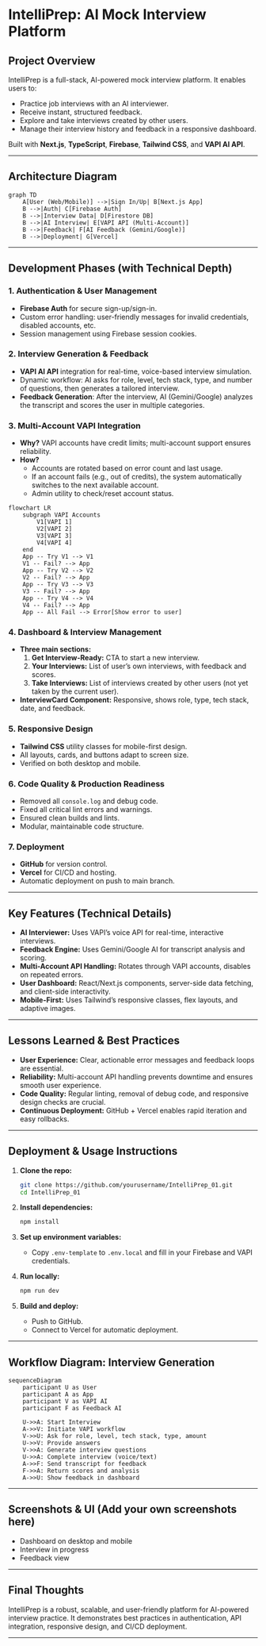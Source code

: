 # IntelliPrep: AI Mock Interview Platform

## Project Overview

IntelliPrep is a full-stack, AI-powered mock interview platform. It enables users to:

- Practice job interviews with an AI interviewer.
- Receive instant, structured feedback.
- Explore and take interviews created by other users.
- Manage their interview history and feedback in a responsive dashboard.

Built with **Next.js**, **TypeScript**, **Firebase**, **Tailwind CSS**, and **VAPI AI API**.

---

## Architecture Diagram

```mermaid
graph TD
    A[User (Web/Mobile)] -->|Sign In/Up| B[Next.js App]
    B -->|Auth| C[Firebase Auth]
    B -->|Interview Data| D[Firestore DB]
    B -->|AI Interview| E[VAPI API (Multi-Account)]
    B -->|Feedback| F[AI Feedback (Gemini/Google)]
    B -->|Deployment| G[Vercel]
```

---

## Development Phases (with Technical Depth)

### 1. Authentication & User Management

- **Firebase Auth** for secure sign-up/sign-in.
- Custom error handling: user-friendly messages for invalid credentials, disabled accounts, etc.
- Session management using Firebase session cookies.

### 2. Interview Generation & Feedback

- **VAPI AI API** integration for real-time, voice-based interview simulation.
- Dynamic workflow: AI asks for role, level, tech stack, type, and number of questions, then generates a tailored interview.
- **Feedback Generation**: After the interview, AI (Gemini/Google) analyzes the transcript and scores the user in multiple categories.

### 3. Multi-Account VAPI Integration

- **Why?** VAPI accounts have credit limits; multi-account support ensures reliability.
- **How?**
  - Accounts are rotated based on error count and last usage.
  - If an account fails (e.g., out of credits), the system automatically switches to the next available account.
  - Admin utility to check/reset account status.

```mermaid
flowchart LR
    subgraph VAPI Accounts
        V1[VAPI 1]
        V2[VAPI 2]
        V3[VAPI 3]
        V4[VAPI 4]
    end
    App -- Try V1 --> V1
    V1 -- Fail? --> App
    App -- Try V2 --> V2
    V2 -- Fail? --> App
    App -- Try V3 --> V3
    V3 -- Fail? --> App
    App -- Try V4 --> V4
    V4 -- Fail? --> App
    App -- All Fail --> Error[Show error to user]
```

### 4. Dashboard & Interview Management

- **Three main sections:**
  1. **Get Interview-Ready:** CTA to start a new interview.
  2. **Your Interviews:** List of user’s own interviews, with feedback and scores.
  3. **Take Interviews:** List of interviews created by other users (not yet taken by the current user).
- **InterviewCard Component:** Responsive, shows role, type, tech stack, date, and feedback.

### 5. Responsive Design

- **Tailwind CSS** utility classes for mobile-first design.
- All layouts, cards, and buttons adapt to screen size.
- Verified on both desktop and mobile.

### 6. Code Quality & Production Readiness

- Removed all `console.log` and debug code.
- Fixed all critical lint errors and warnings.
- Ensured clean builds and lints.
- Modular, maintainable code structure.

### 7. Deployment

- **GitHub** for version control.
- **Vercel** for CI/CD and hosting.
- Automatic deployment on push to main branch.

---

## Key Features (Technical Details)

- **AI Interviewer:** Uses VAPI’s voice API for real-time, interactive interviews.
- **Feedback Engine:** Uses Gemini/Google AI for transcript analysis and scoring.
- **Multi-Account API Handling:** Rotates through VAPI accounts, disables on repeated errors.
- **User Dashboard:** React/Next.js components, server-side data fetching, and client-side interactivity.
- **Mobile-First:** Uses Tailwind’s responsive classes, flex layouts, and adaptive images.

---

## Lessons Learned & Best Practices

- **User Experience:** Clear, actionable error messages and feedback loops are essential.
- **Reliability:** Multi-account API handling prevents downtime and ensures smooth user experience.
- **Code Quality:** Regular linting, removal of debug code, and responsive design checks are crucial.
- **Continuous Deployment:** GitHub + Vercel enables rapid iteration and easy rollbacks.

---

## Deployment & Usage Instructions

1. **Clone the repo:**

   ```bash
   git clone https://github.com/yourusername/IntelliPrep_01.git
   cd IntelliPrep_01
   ```

2. **Install dependencies:**

   ```bash
   npm install
   ```

3. **Set up environment variables:**

   - Copy `.env-template` to `.env.local` and fill in your Firebase and VAPI credentials.

4. **Run locally:**

   ```bash
   npm run dev
   ```

5. **Build and deploy:**
   - Push to GitHub.
   - Connect to Vercel for automatic deployment.

---

## Workflow Diagram: Interview Generation

```mermaid
sequenceDiagram
    participant U as User
    participant A as App
    participant V as VAPI AI
    participant F as Feedback AI

    U->>A: Start Interview
    A->>V: Initiate VAPI workflow
    V->>U: Ask for role, level, tech stack, type, amount
    U->>V: Provide answers
    V->>A: Generate interview questions
    U->>A: Complete interview (voice/text)
    A->>F: Send transcript for feedback
    F->>A: Return scores and analysis
    A->>U: Show feedback in dashboard
```

---

## Screenshots & UI (Add your own screenshots here)

- Dashboard on desktop and mobile
- Interview in progress
- Feedback view

---

## Final Thoughts

IntelliPrep is a robust, scalable, and user-friendly platform for AI-powered interview practice. It demonstrates best practices in authentication, API integration, responsive design, and CI/CD deployment.

---
